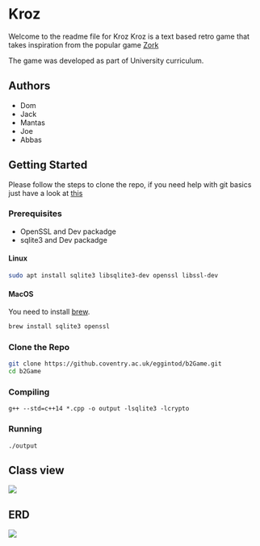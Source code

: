 # Kroz
Welcome to the readme file for Kroz
Kroz is a text based retro game that takes inspiration from the popular game [Zork](https://en.wikipedia.org/wiki/Zork)

The game was developed as part of University curriculum.
## Authors
* Dom
* Jack
* Mantas
* Joe
* Abbas


## Getting Started
Please follow the steps to clone the repo, if you need help with git basics just have a look at [this](https://try.github.io)
### Prerequisites
* OpenSSL and Dev packadge 
* sqlite3 and Dev packadge 
#### Linux
``` bash
sudo apt install sqlite3 libsqlite3-dev openssl libssl-dev
```
#### MacOS
You need to install [brew](https://brew.sh/).
```bash
brew install sqlite3 openssl
```
### Clone the Repo
```bash
git clone https://github.coventry.ac.uk/eggintod/b2Game.git
cd b2Game
```
### Compiling
```
g++ --std=c++14 *.cpp -o output -lsqlite3 -lcrypto
```
### Running
```
./output
```

## Class view
![](https://i.imgur.com/UlwVSVe.png)

## ERD
![](https://i.imgur.com/GZyQEQ0.png)



